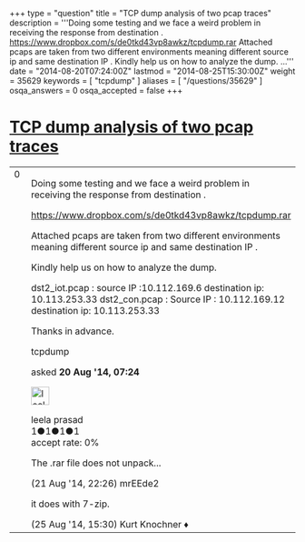 +++
type = "question"
title = "TCP dump analysis of two pcap traces"
description = '''Doing some testing and we face a weird problem in receiving the response from destination . https://www.dropbox.com/s/de0tkd43vp8awkz/tcpdump.rar Attached pcaps are taken from two different environments meaning different source ip and same destination IP . Kindly help us on how to analyze the dump. ...'''
date = "2014-08-20T07:24:00Z"
lastmod = "2014-08-25T15:30:00Z"
weight = 35629
keywords = [ "tcpdump" ]
aliases = [ "/questions/35629" ]
osqa_answers = 0
osqa_accepted = false
+++

<div class="headNormal">

# [TCP dump analysis of two pcap traces](/questions/35629/tcp-dump-analysis-of-two-pcap-traces)

</div>

<div id="main-body">

<div id="askform">

<table id="question-table" style="width:100%;"><colgroup><col style="width: 50%" /><col style="width: 50%" /></colgroup><tbody><tr class="odd"><td style="width: 30px; vertical-align: top"><div class="vote-buttons"><span id="post-35629-upvote" class="ajax-command post-vote up" rel="nofollow" title="I like this post (click again to cancel)"> </span><div id="post-35629-score" class="post-score" title="current number of votes">0</div><span id="post-35629-downvote" class="ajax-command post-vote down" rel="nofollow" title="I dont like this post (click again to cancel)"> </span> <span id="favorite-mark" class="ajax-command favorite-mark" rel="nofollow" title="mark/unmark this question as favorite (click again to cancel)"> </span><div id="favorite-count" class="favorite-count"></div></div></td><td><div id="item-right"><div class="question-body"><p>Doing some testing and we face a weird problem in receiving the response from destination .</p><p><a href="https://www.dropbox.com/s/de0tkd43vp8awkz/tcpdump.rar">https://www.dropbox.com/s/de0tkd43vp8awkz/tcpdump.rar</a></p><p>Attached pcaps are taken from two different environments meaning different source ip and same destination IP .</p><p>Kindly help us on how to analyze the dump.</p><p>dst2_iot.pcap : source IP :10.112.169.6 destination ip: 10.113.253.33 dst2_con.pcap : Source IP : 10.112.169.12 destination ip: 10.113.253.33</p><p>Thanks in advance.</p></div><div id="question-tags" class="tags-container tags"><span class="post-tag tag-link-tcpdump" rel="tag" title="see questions tagged &#39;tcpdump&#39;">tcpdump</span></div><div id="question-controls" class="post-controls"></div><div class="post-update-info-container"><div class="post-update-info post-update-info-user"><p>asked <strong>20 Aug '14, 07:24</strong></p><img src="https://secure.gravatar.com/avatar/7520794959c56d3e04a2ba269c7231d2?s=32&amp;d=identicon&amp;r=g" class="gravatar" width="32" height="32" alt="leela%20prasad&#39;s gravatar image" /><p><span>leela prasad</span><br />
<span class="score" title="1 reputation points">1</span><span title="1 badges"><span class="badge1">●</span><span class="badgecount">1</span></span><span title="1 badges"><span class="silver">●</span><span class="badgecount">1</span></span><span title="1 badges"><span class="bronze">●</span><span class="badgecount">1</span></span><br />
<span class="accept_rate" title="Rate of the user&#39;s accepted answers">accept rate:</span> <span title="leela prasad has no accepted answers">0%</span></p></div></div><div id="comments-container-35629" class="comments-container"><span id="35666"></span><div id="comment-35666" class="comment"><div id="post-35666-score" class="comment-score"></div><div class="comment-text"><p>The .rar file does not unpack...</p></div><div id="comment-35666-info" class="comment-info"><span class="comment-age">(21 Aug '14, 22:26)</span> <span class="comment-user userinfo">mrEEde2</span></div></div><span id="35731"></span><div id="comment-35731" class="comment"><div id="post-35731-score" class="comment-score"></div><div class="comment-text"><p>it does with 7-zip.</p></div><div id="comment-35731-info" class="comment-info"><span class="comment-age">(25 Aug '14, 15:30)</span> <span class="comment-user userinfo">Kurt Knochner ♦</span></div></div></div><div id="comment-tools-35629" class="comment-tools"></div><div class="clear"></div><div id="comment-35629-form-container" class="comment-form-container"></div><div class="clear"></div></div></td></tr></tbody></table>

</div>

</div>


